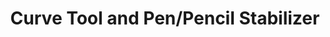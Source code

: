 ---
title: 'Curve Tool and Pen/Pencil Stabilizer'
redirect_to:
  - 'https://discuss.pencil2d.org/t/curve-tool-and-pen-pencil-stabilizer/835'
---